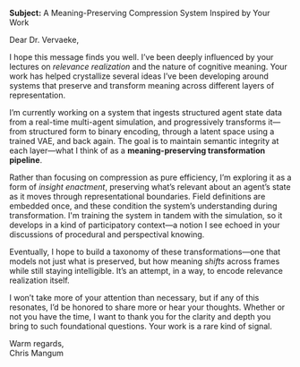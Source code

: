 **Subject:** A Meaning-Preserving Compression System Inspired by Your Work

Dear Dr. Vervaeke,

I hope this message finds you well. I’ve been deeply influenced by your lectures on *relevance realization* and the nature of cognitive meaning. Your work has helped crystallize several ideas I’ve been developing around systems that preserve and transform meaning across different layers of representation.

I’m currently working on a system that ingests structured agent state data from a real-time multi-agent simulation, and progressively transforms it—from structured form to binary encoding, through a latent space using a trained VAE, and back again. The goal is to maintain semantic integrity at each layer—what I think of as a **meaning-preserving transformation pipeline**. 

Rather than focusing on compression as pure efficiency, I’m exploring it as a form of *insight enactment*, preserving what’s relevant about an agent’s state as it moves through representational boundaries. Field definitions are embedded once, and these condition the system’s understanding during transformation. I'm training the system in tandem with the simulation, so it develops in a kind of participatory context—a notion I see echoed in your discussions of procedural and perspectival knowing.

Eventually, I hope to build a taxonomy of these transformations—one that models not just what is preserved, but how meaning *shifts* across frames while still staying intelligible. It’s an attempt, in a way, to encode relevance realization itself.

I won’t take more of your attention than necessary, but if any of this resonates, I’d be honored to share more or hear your thoughts. Whether or not you have the time, I want to thank you for the clarity and depth you bring to such foundational questions. Your work is a rare kind of signal.

Warm regards,  
Chris Mangum